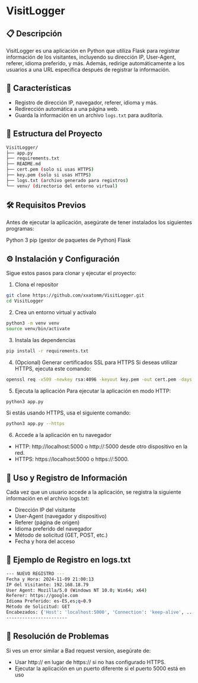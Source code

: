 # VisitLogger

## 📋 Descripción
VisitLogger es una aplicación en Python que utiliza Flask para registrar información de los visitantes, incluyendo su dirección IP, User-Agent, referer, idioma preferido, y más. Además, redirige automáticamente a los usuarios a una URL específica después de registrar la información.

## 🚀 Características
- Registro de dirección IP, navegador, referer, idioma y más.
- Redirección automática a una página web.
- Guarda la información en un archivo `logs.txt` para auditoría.

## 📂 Estructura del Proyecto

```bash
VisitLogger/
├── app.py
├── requirements.txt
├── README.md
├── cert.pem (solo si usas HTTPS)
├── key.pem (solo si usas HTTPS)
├── logs.txt (archivo generado para registros)
└── venv/ (directorio del entorno virtual)
```

## 🛠️ Requisitos Previos
Antes de ejecutar la aplicación, asegúrate de tener instalados los siguientes programas:

Python 3
pip (gestor de paquetes de Python)
Flask

## ⚙️ Instalación y Configuración
Sigue estos pasos para clonar y ejecutar el proyecto:

1. Clona el repositor
```bash
git clone https://github.com/xxatomm/VisitLogger.git
cd VisitLogger
```

2. Crea un entorno virtual y actívalo
```bash
python3 -m venv venv
source venv/bin/activate
```

3. Instala las dependencias
```bash
pip install -r requirements.txt
```

4. (Opcional) Generar certificados SSL para HTTPS
Si deseas utilizar HTTPS, ejecuta este comando:
```bash
openssl req -x509 -newkey rsa:4096 -keyout key.pem -out cert.pem -days 365 -nodes
```

5. Ejecuta la aplicación
Para ejecutar la aplicación en modo HTTP:
```bash
python3 app.py
```

Si estás usando HTTPS, usa el siguiente comando:
```bash
python3 app.py --https
```

6. Accede a la aplicación en tu navegador
- HTTP: http://localhost:5000 o http://<tu-ip>:5000 desde otro dispositivo en la red.
- HTTPS: https://localhost:5000 o https://<tu-ip>:5000.

## 📜 Uso y Registro de Información
Cada vez que un usuario accede a la aplicación, se registra la siguiente información en el archivo logs.txt:

- Dirección IP del visitante
- User-Agent (navegador y dispositivo)
- Referer (página de origen)
- Idioma preferido del navegador
- Método de solicitud (GET, POST, etc.)
- Fecha y hora del acceso

## 📄 Ejemplo de Registro en logs.txt
```bash
--- NUEVO REGISTRO ---
Fecha y Hora: 2024-11-09 21:00:13
IP del Visitante: 192.168.18.79
User Agent: Mozilla/5.0 (Windows NT 10.0; Win64; x64)
Referer: https://google.com
Idioma Preferido: es-ES,es;q=0.9
Método de Solicitud: GET
Encabezados: {'Host': 'localhost:5000', 'Connection': 'keep-alive', ...}
-----------------------
```

## 🔧 Resolución de Problemas
Si ves un error similar a Bad request version, asegúrate de:

- Usar http:// en lugar de https:// si no has configurado HTTPS.
- Ejecutar la aplicación en un puerto diferente si el puerto 5000 está en uso
